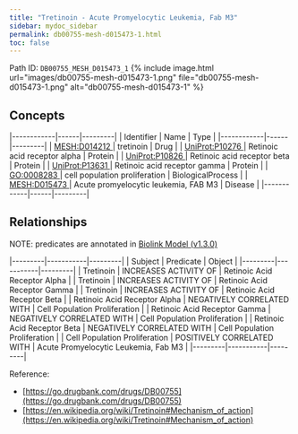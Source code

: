 ```yaml
---
title: "Tretinoin - Acute Promyelocytic Leukemia, Fab M3"
sidebar: mydoc_sidebar
permalink: db00755-mesh-d015473-1.html
toc: false 
---
```



Path ID: `DB00755_MESH_D015473_1`
{% include image.html url="images/db00755-mesh-d015473-1.png" file="db00755-mesh-d015473-1.png" alt="db00755-mesh-d015473-1" %}

## Concepts

|------------|------|---------|
| Identifier | Name | Type    |
|------------|------|---------|
| <a href="https://identifiers.org/MESH:D014212">MESH:D014212 </a> | tretinoin | Drug |
| <a href="https://identifiers.org/UniProt:P10276">UniProt:P10276 </a> | Retinoic acid receptor alpha | Protein |
| <a href="https://identifiers.org/UniProt:P10826">UniProt:P10826 </a> | Retinoic acid receptor beta | Protein |
| <a href="https://identifiers.org/UniProt:P13631">UniProt:P13631 </a> | Retinoic acid receptor gamma | Protein |
| <a href="https://identifiers.org/GO:0008283">GO:0008283 </a> | cell population proliferation | BiologicalProcess |
| <a href="https://identifiers.org/MESH:D015473">MESH:D015473 </a> | Acute promyelocytic leukemia, FAB M3 | Disease |
|------------|------|---------|

## Relationships


NOTE: predicates are annotated in <a href="https://github.com/biolink/biolink-model/releases/tag/v1.3.0">Biolink Model (v1.3.0)</a>

|---------|-----------|---------|
| Subject | Predicate | Object  |
|---------|-----------|---------|
| Tretinoin | INCREASES ACTIVITY OF | Retinoic Acid Receptor Alpha |
| Tretinoin | INCREASES ACTIVITY OF | Retinoic Acid Receptor Gamma |
| Tretinoin | INCREASES ACTIVITY OF | Retinoic Acid Receptor Beta |
| Retinoic Acid Receptor Alpha | NEGATIVELY CORRELATED WITH | Cell Population Proliferation |
| Retinoic Acid Receptor Gamma | NEGATIVELY CORRELATED WITH | Cell Population Proliferation |
| Retinoic Acid Receptor Beta | NEGATIVELY CORRELATED WITH | Cell Population Proliferation |
| Cell Population Proliferation | POSITIVELY CORRELATED WITH | Acute Promyelocytic Leukemia, Fab M3 |
|---------|-----------|---------|

Reference: 
  - [https://go.drugbank.com/drugs/DB00755](https://go.drugbank.com/drugs/DB00755)
  - [https://en.wikipedia.org/wiki/Tretinoin#Mechanism_of_action](https://en.wikipedia.org/wiki/Tretinoin#Mechanism_of_action)
